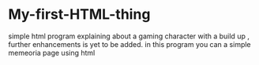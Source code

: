 # My-first-HTML-thing
simple html program explaining about a gaming character with a build up , further enhancements is yet to be added.
in this program you can a simple memeoria page using html
